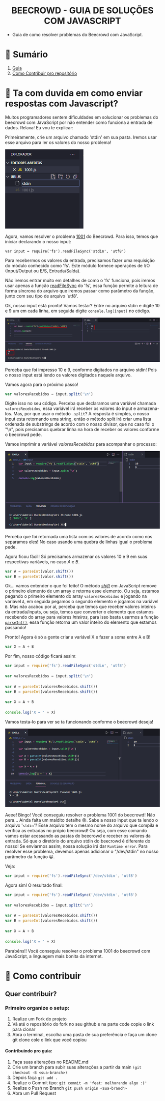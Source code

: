 <h1 align='center'>
   BEECROWD - GUIA DE SOLUÇÕES COM JAVASCRIPT
</h1>

- Guia de como resolver problemas do Beecrowd com JavaScript.

# 📒 Sumário

1. [Guia](#-ta-com-duvida-em-como-enviar-respostas-com-js)
2. [Como Contribuir pro repositório](#-como-contribuir)

# 🤔 Ta com duvida em como enviar respostas com Javascript?

<p> 
Muitos programadores sentem dificuldades em solucionar os problemas do beecrowd com JavaScript por não entender como funciona a entrada de dados. Relaxa! Eu vou te explicar:

Primeiramente, crie um arquivo chamado 'stdin' em sua pasta. Iremos usar esse arquivo para ler os valores do nosso problema!

<img src= 'assets/img1.png' >

Agora, vamos resolver o problema [1001](https://www.beecrowd.com.br/judge/pt/problems/view/1001) do Beecrowd. Para isso, temos que iniciar declarando o nosso input:

```
var input = require('fs').readFileSync('stdin', 'utf8')
```

Para recebermos os valores da entrada, precisamos fazer uma requisição do módulo conhecido como 'fs'. Este módulo fornece operações de I/O (Input/Output ou E/S, Entrada/Saída).

Não iremos entrar muito em detalhes de como o 'fs' funciona, pois iremos usar apenas a função [readFileSync](https://www.geeksforgeeks.org/node-js-fs-readfilesync-method/) do 'fs', essa função permite a leitura de forma síncrona do arquivo que iremos passar como parâmetro da função, junto com seu tipo de arquivo 'utf8'.

Ok, nosso input está pronto! Vamos testar? Entre no arquivo stdin e digite 10 e 9 um em cada linha, em seguida digite `console.log(input)` no código.

<img src= 'assets/img2.png'>

Perceba que foi impresso 10 e 9, conforme digitados no arquivo stdin! Pois o nosso input está lendo os valores digitados naquele arquivo.

Vamos agora para o próximo passo!

```js
var valoresRecebidos = input.split('\n')
```

Digite isso no seu código. Perceba que declaramos uma variável chamada `valoresRecebidos`, essa variável irá receber os valores do input e armazena-los. Mas, por que usar o método `.split`? A resposta é simples, o nosso input esta retornando uma string, então o método split irá criar uma lista ordenada de substrings de acordo com o nosso divisor, que no caso foi o "\n", pois precisamos quebrar linha na hora de receber os valores conforme o beecrowd pede.

Vamos imprimir a variável _valoresRecebidos_ para acompanhar o processo:

<img src= 'assets/img3.png'>

Perceba que foi retornada uma lista com os valores de acordo como nos separamos eles! No caso usando uma quebra de linhas igual o problema pede.

Agora ficou fácil! Só precisamos armazenar os valores 10 e 9 em suas respectivas variáveis, no caso _A_ e _B_.

```js
var A = parseInt(valor.shift())
var B = parseInt(valor.shift())
```

Ok... vamos entender o que foi feito! O método _[shift](https://developer.mozilla.org/pt-BR/docs/Web/JavaScript/Reference/Global_Objects/Array/shift)_ em JavaScript remove o primeiro elemento de um array e retorna esse elemento. Ou seja, estamos pegando o primeiro elemento do array `valoresRecebidos` e jogando na variável `A`, em seguida pegamos o segundo elemento e jogamos na variável `B`. Mas não acabou por aí, perceba que temos que receber valores inteiros da entrada/inputs, ou seja, temos que converter o elemento que estamos recebendo do array para valores _inteiros_, para isso basta usarmos a função [`parseInt()`](https://developer.mozilla.org/pt-BR/docs/Web/JavaScript/Reference/Global_Objects/parseInt), essa função retorna um valor inteiro do elemento que estamos passando!

Pronto! Agora é só a gente criar a variável X e fazer a soma entre A e B!

```js
var X = A + B
```

Por fim, nosso código ficará assim:

```js
var input = require('fs').readFileSync('stdin', 'utf8')

var valoresRecebidos = input.split('\n')

var A = parseInt(valoresRecebidos.shift())
var B = parseInt(valoresRecebidos.shift())

var X = A + B

console.log('X = ' + X)
```

Vamos testa-lo para ver se ta funcionando conforme o beecrowd deseja!

<img src= 'assets/img4.png'>

Aeee! Bingo! Você conseguiu resolver o problema 1001 do beecrowd! Não pera... Ainda falta um maldito detalhe 😜. Sabe a nosso input que ta lendo o arquivo '`stdin`'? Esse arquivo tem o mesmo nome do arquivo que compila e verifica as entradas no própio beecrowd! Ou seja, com esse comando vamos estar acessando as pastas do beecrowd e receber os valores da entrada. Só que o diretório do arquivo stdin do beecrowd é diferente do nosso! Se enviarmos assim, nossa solução irá dar `Runtime error`. Para resolver esse problema, devemos apenas adicionar o "/dev/stdin" no nosso parâmetro da função 😀.

Veja:

```js
var input = require('fs').readFileSync('/dev/stdin', 'utf8')
```

Agora sim! O resultado final:

```js
var input = require('fs').readFileSync('/dev/stdin', 'utf8')

var valoresRecebidos = input.split('\n')

var A = parseInt(valoresRecebidos.shift())
var B = parseInt(valoresRecebidos.shift())

var X = A + B

console.log('X = ' + X)
```

Parabéns!! Você conseguiu resolver o problema 1001 do beecrowd com JavaScript, a linguagem mais bonita da internet.

</p>

# 📌 Como contribuir

## Quer contribuir?

<p> 

### Primeiro organize o setup:

1. Realize um Fork do projeto
2. Vá até o repositório do fork no seu github e na parte code copie o link para clonar
3. Abra o terminal, escolha uma pasta de sua preferência e faça um clone git clone cole o link que você copiou

#### Contribuindo pro guia:

1. Faça suas alterações no README.md
2. Crie um branch para subir suas alterações a partir da main `(git checkout -B <sua-branch>)`
3. Depois faça `git add .`
4. Realize o Commit tipo: `git commit -m 'feat: melhorando algo :)'`
5. Realize o Push no Branch `git push origin <sua-branch>`
6. Abra um Pull Request

</p>
